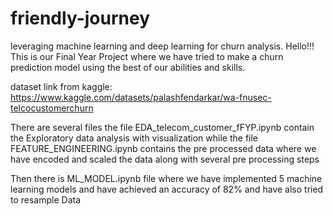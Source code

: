 # friendly-journey
leveraging machine learning and deep learning for churn analysis.
Hello!!! This is our Final Year Project where we have tried to make a churn prediction model using the best of our abilities and skills.

dataset link from kaggle: https://www.kaggle.com/datasets/palashfendarkar/wa-fnusec-telcocustomerchurn

There are several files the file EDA_telecom_customer_fFYP.ipynb contain the Exploratory data analysis with visualization while the file FEATURE_ENGINEERING.ipynb contains the pre processed data where we have encoded and scaled the data along with several pre processing steps

Then there is ML_MODEL.ipynb file where we have implemented 5 machine learning models  and have achieved an accuracy of 82% and have also tried to resample Data

